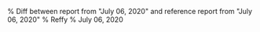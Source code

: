 % Diff between report from "July 06, 2020" and reference report from "July 06, 2020"
% Reffy
% July 06, 2020

